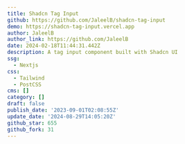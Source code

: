 ```yaml
---
title: Shadcn Tag Input
github: https://github.com/JaleelB/shadcn-tag-input
demo: https://shadcn-tag-input.vercel.app
author: JaleelB
author_link: https://github.com/JaleelB
date: 2024-02-18T11:44:31.442Z
description: A tag input component built with Shadcn UI
ssg:
  - Nextjs
css:
  - Tailwind
  - PostCSS
cms: []
category: []
draft: false
publish_date: '2023-09-01T02:08:55Z'
update_date: '2024-08-29T14:05:20Z'
github_star: 655
github_fork: 31
---
```

